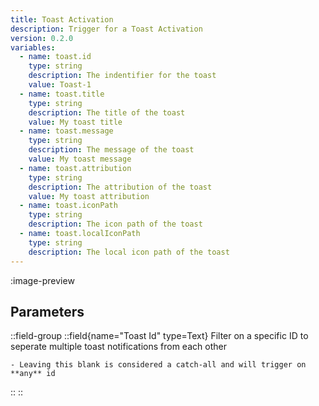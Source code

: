 ```yaml
---
title: Toast Activation
description: Trigger for a Toast Activation
version: 0.2.0
variables:
  - name: toast.id
    type: string
    description: The indentifier for the toast
    value: Toast-1
  - name: toast.title
    type: string
    description: The title of the toast
    value: My toast title
  - name: toast.message
    type: string
    description: The message of the toast
    value: My toast message
  - name: toast.attribution
    type: string
    description: The attribution of the toast
    value: My toast attribution
  - name: toast.iconPath
    type: string
    description: The icon path of the toast
  - name: toast.localIconPath
    type: string
    description: The local icon path of the toast
---
```


:image-preview

## Parameters
::field-group
  ::field{name="Toast Id" type=Text}
    Filter on a specific ID to seperate multiple toast notifications from each other

    - Leaving this blank is considered a catch-all and will trigger on **any** id
  ::
::
